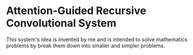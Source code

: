 # Attention-Guided Recursive Convolutional System
 This system's idea is invented by me and is intended to solve mathematics problems by break them down into smaller and simpler problems.
